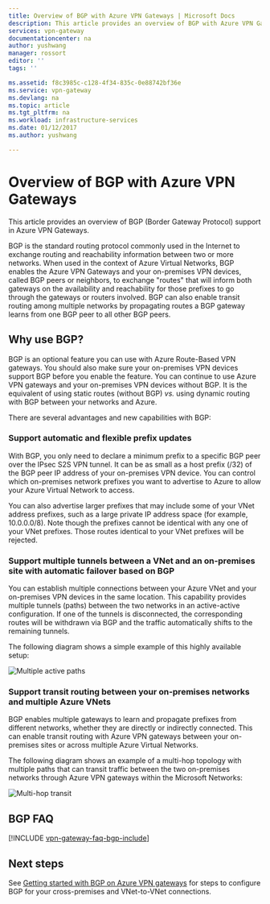 ```yaml
---
title: Overview of BGP with Azure VPN Gateways | Microsoft Docs
description: This article provides an overview of BGP with Azure VPN Gateways.
services: vpn-gateway
documentationcenter: na
author: yushwang
manager: rossort
editor: ''
tags: ''

ms.assetid: f8c3985c-c128-4f34-835c-0e88742bf36e
ms.service: vpn-gateway
ms.devlang: na
ms.topic: article
ms.tgt_pltfrm: na
ms.workload: infrastructure-services
ms.date: 01/12/2017
ms.author: yushwang

---
```

# Overview of BGP with Azure VPN Gateways
This article provides an overview of BGP (Border Gateway Protocol) support in Azure VPN Gateways.

BGP is the standard routing protocol commonly used in the Internet to exchange routing and reachability information between two or more networks. When used in the context of Azure Virtual Networks, BGP enables the Azure VPN Gateways and your on-premises VPN devices, called BGP peers or neighbors, to exchange "routes" that will inform both gateways on the availability and reachability for those prefixes to go through the gateways or routers involved. BGP can also enable transit routing among multiple networks by propagating routes a BGP gateway learns from one BGP peer to all other BGP peers. 

## <a name="why"></a>Why use BGP?
BGP is an optional feature you can use with Azure Route-Based VPN gateways. You should also make sure your on-premises VPN devices support BGP before you enable the feature. You can continue to use Azure VPN gateways and your on-premises VPN devices without BGP. It is the equivalent of using static routes (without BGP) *vs.* using dynamic routing with BGP between your networks and Azure.

There are several advantages and new capabilities with BGP:

### <a name="prefix"></a>Support automatic and flexible prefix updates
With BGP, you only need to declare a minimum prefix to a specific BGP peer over the IPsec S2S VPN tunnel. It can be as small as a host prefix (/32) of the BGP peer IP address of your on-premises VPN device. You can control which on-premises network prefixes you want to advertise to Azure to allow your Azure Virtual Network to access.

You can also advertise larger prefixes that may include some of your VNet address prefixes, such as a large private IP address space (for example, 10.0.0.0/8). Note though the prefixes cannot be identical with any one of your VNet prefixes. Those routes identical to your VNet prefixes will be rejected.

### <a name="multitunnel"></a>Support multiple tunnels between a VNet and an on-premises site with automatic failover based on BGP
You can establish multiple connections between your Azure VNet and your on-premises VPN devices in the same location. This capability provides multiple tunnels (paths) between the two networks in an active-active configuration. If one of the tunnels is disconnected, the corresponding routes will be withdrawn via BGP and the traffic automatically shifts to the remaining tunnels.

The following diagram shows a simple example of this highly available setup:

![Multiple active paths](./media/vpn-gateway-bgp-overview/multiple-active-tunnels.png)

### <a name="transitrouting"></a>Support transit routing between your on-premises networks and multiple Azure VNets
BGP enables multiple gateways to learn and propagate prefixes from different networks, whether they are directly or indirectly connected. This can enable transit routing with Azure VPN gateways between your on-premises sites or across multiple Azure Virtual Networks.

The following diagram shows an example of a multi-hop topology with multiple paths that can transit traffic between the two on-premises networks through Azure VPN gateways within the Microsoft Networks:

![Multi-hop transit](./media/vpn-gateway-bgp-overview/full-mesh-transit.png)

## <a name="faq"></a>BGP FAQ
[!INCLUDE [vpn-gateway-faq-bgp-include](../../includes/vpn-gateway-faq-bgp-include.md)]

## Next steps
See [Getting started with BGP on Azure VPN gateways](vpn-gateway-bgp-resource-manager-ps.md) for steps to configure BGP for your cross-premises and VNet-to-VNet connections.

